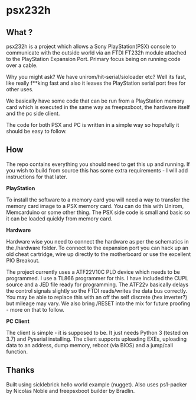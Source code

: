 # psx232h


## What ?
psx232h is a project which allows a Sony PlayStation(PSX) console to communicate with the outside world via an FTDI FT232h module attached to the PlayStation Expansion Port. Primary focus being on running code over a cable.

Why you might ask? We have unirom/hit-serial/sioloader etc? Well its fast, like really f**king fast and also it leaves the PlayStation serial port free for other uses.

We basically have some code that can be run from a PlayStation memory card which is executed in the same way as freepsxboot, the hardware itself and the pc side client. 

The code for both PSX and PC is written in a simple way so hopefully it should be easy to follow.

## How
The repo contains everything you should need to get this up and running. If you wish to build from source this has some extra requirements - I will add instructions for that later.

**PlayStation**

To install the software to a memory card you will need a way to transfer the memory card image to a PSX memory card. You can do this with Unirom, Memcarduino or some other thing. The PSX side code is small and basic so it can be loaded quickly from memory card.

**Hardware**

Hardware wise you need to connect the hardware as per the schematics in the /hardware folder. To connect to the expansion port you can hack up an old cheat cartridge, wire up directly to the motherboard or use the excellent PIO Breakout. 

The project currently uses a ATF22V10C PLD device which needs to be programmed. I use a TL866 programmer for this. I have included the CUPL source and a JED file ready for programming. The ATF22v basically delays the control signals slightly so the FTDI reads/writes the data bus correctly. You may be able to replace this with an off the self discrete (hex inverter?) but mileage may vary. We also bring /RESET into the mix for future proofing - more on that to follow.
 
 **PC Client** 
 
The client is simple - it is supposed to be. It just needs Python 3 (tested on 3.7) and Pyserial installing. The client supports uploading EXEs, uploading data to an address, dump memory, reboot (via BIOS) and a jump/call function. 

## Thanks

Built using sicklebrick hello world example (nugget).
Also uses ps1-packer by Nicolas Noble
and freepsxboot builder by Bradlin.
